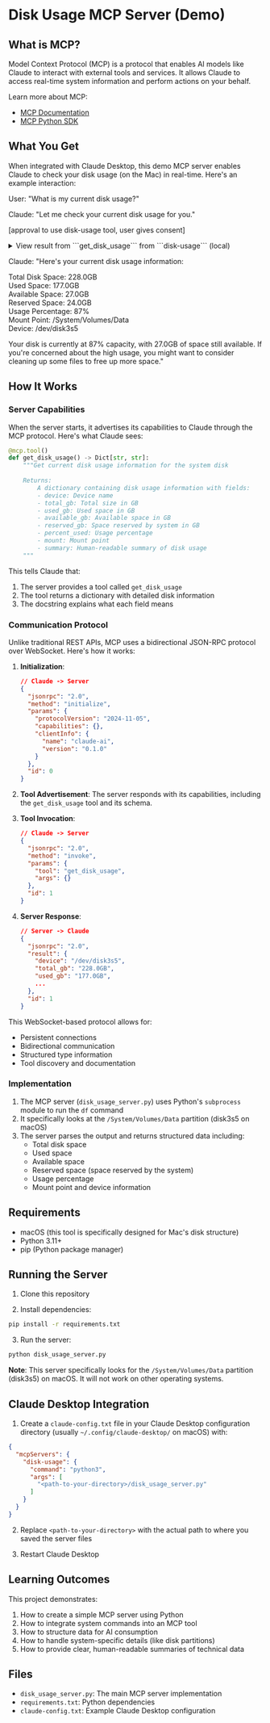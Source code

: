 # Disk Usage MCP Server (Demo)

## What is MCP?

Model Context Protocol (MCP) is a protocol that enables AI models like Claude to interact with external tools and services. It allows Claude to access real-time system information and perform actions on your behalf. 

Learn more about MCP:

- [MCP Documentation](https://modelcontextprotocol.io/docs/)
- [MCP Python SDK](https://modelcontextprotocol.io/docs/sdks/python)

## What You Get

When integrated with Claude Desktop, this demo MCP server enables Claude to check your disk usage (on the Mac) in real-time. Here's an example interaction:

User: "What is my current disk usage?"

Claude: "Let me check your current disk usage for you."

[approval to use disk-usage tool, user gives consent]

<details>
<summary>View result from ```get_disk_usage``` from ```disk-usage``` (local)</summary>

```json
{
    "device": "/dev/disk3s5",
    "total_gb": "228.0GB",
    "used_gb": "177.0GB",
    "available_gb": "27.0GB",
    "reserved_gb": "24.0GB",
    "percent_used": "87%",
    "mount": "/System/Volumes/Data",
    "summary": "Total: 228.0GB | Used: 177.0GB | Available: 27.0GB | Reserved: 24.0GB | Usage: 87%"
}
```
</details>

Claude: "Here's your current disk usage information:

Total Disk Space: 228.0GB   
Used Space: 177.0GB   
Available Space: 27.0GB   
Reserved Space: 24.0GB   
Usage Percentage: 87%   
Mount Point: /System/Volumes/Data   
Device: /dev/disk3s5

Your disk is currently at 87% capacity, with 27.0GB of space still available. If you're concerned about the high usage, you might want to consider cleaning up some files to free up more space."

## How It Works

### Server Capabilities

When the server starts, it advertises its capabilities to Claude through the MCP protocol. Here's what Claude sees:

```python
@mcp.tool()
def get_disk_usage() -> Dict[str, str]:
    """Get current disk usage information for the system disk
    
    Returns:
        A dictionary containing disk usage information with fields:
        - device: Device name
        - total_gb: Total size in GB
        - used_gb: Used space in GB
        - available_gb: Available space in GB
        - reserved_gb: Space reserved by system in GB
        - percent_used: Usage percentage
        - mount: Mount point
        - summary: Human-readable summary of disk usage
    """
```

This tells Claude that:

1. The server provides a tool called `get_disk_usage`
2. The tool returns a dictionary with detailed disk information
3. The docstring explains what each field means

### Communication Protocol

Unlike traditional REST APIs, MCP uses a bidirectional JSON-RPC protocol over WebSocket. Here's how it works:

1. **Initialization**:
   ```json
   // Claude -> Server
   {
     "jsonrpc": "2.0",
     "method": "initialize",
     "params": {
       "protocolVersion": "2024-11-05",
       "capabilities": {},
       "clientInfo": {
         "name": "claude-ai",
         "version": "0.1.0"
       }
     },
     "id": 0
   }
   ```

2. **Tool Advertisement**:
   The server responds with its capabilities, including the `get_disk_usage` tool and its schema.

3. **Tool Invocation**:
   ```json
   // Claude -> Server
   {
     "jsonrpc": "2.0",
     "method": "invoke",
     "params": {
       "tool": "get_disk_usage",
       "args": {}
     },
     "id": 1
   }
   ```

4. **Server Response**:
   ```json
   // Server -> Claude
   {
     "jsonrpc": "2.0",
     "result": {
       "device": "/dev/disk3s5",
       "total_gb": "228.0GB",
       "used_gb": "177.0GB",
       ...
     },
     "id": 1
   }
   ```

This WebSocket-based protocol allows for:
- Persistent connections
- Bidirectional communication
- Structured type information
- Tool discovery and documentation

### Implementation

1. The MCP server (`disk_usage_server.py`) uses Python's `subprocess` module to run the `df` command
2. It specifically looks at the `/System/Volumes/Data` partition (disk3s5 on macOS)
3. The server parses the output and returns structured data including:
   - Total disk space
   - Used space
   - Available space
   - Reserved space (space reserved by the system)
   - Usage percentage
   - Mount point and device information

## Requirements

- macOS (this tool is specifically designed for Mac's disk structure)
- Python 3.11+
- pip (Python package manager)

## Running the Server

1. Clone this repository

2. Install dependencies:
```bash
pip install -r requirements.txt
```

3. Run the server:
```bash
python disk_usage_server.py
```

**Note**: This server specifically looks for the `/System/Volumes/Data` partition (disk3s5) on macOS. It will not work on other operating systems.

## Claude Desktop Integration

1. Create a `claude-config.txt` file in your Claude Desktop configuration directory (usually `~/.config/claude-desktop/` on macOS) with:
```json
{
  "mcpServers": {
    "disk-usage": {
      "command": "python3",
      "args": [
        "<path-to-your-directory>/disk_usage_server.py"
      ]
    }
  }
}
```

2. Replace `<path-to-your-directory>` with the actual path to where you saved the server files

3. Restart Claude Desktop

## Learning Outcomes

This project demonstrates:
1. How to create a simple MCP server using Python
2. How to integrate system commands into an MCP tool
3. How to structure data for AI consumption
4. How to handle system-specific details (like disk partitions)
5. How to provide clear, human-readable summaries of technical data

## Files
- `disk_usage_server.py`: The main MCP server implementation
- `requirements.txt`: Python dependencies
- `claude-config.txt`: Example Claude Desktop configuration
